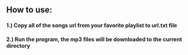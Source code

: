 ## How to use:
#### 1.) Copy all of the songs url from your favorite playlist to url.txt file
#### 2.) Run the program, the mp3 files will be downloaded to the current directory
